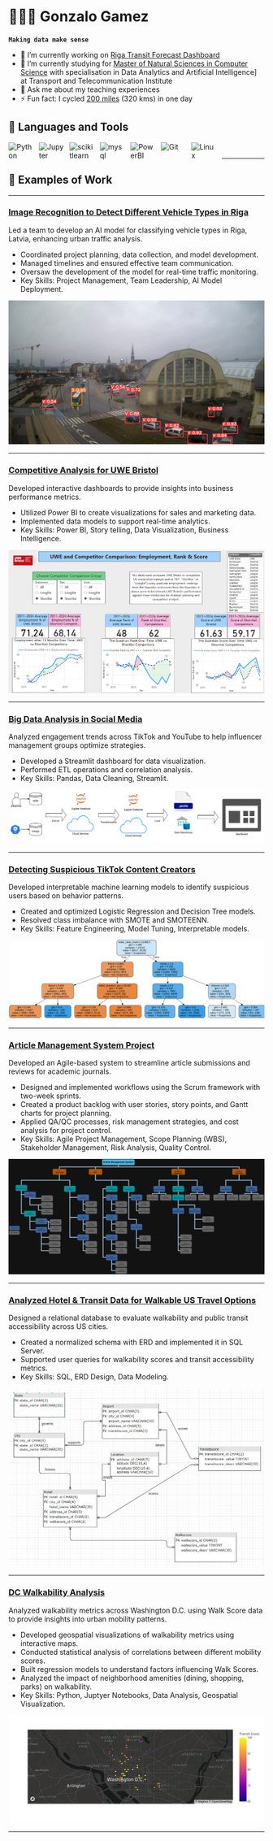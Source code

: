 # 👨🏻‍💻 Gonzalo Gamez

**`Making data make sense`**

- 🔭 I’m currently working on [Riga Transit Forecast Dashboard](https://github.com/Takosaga/riga_transit_forecast_dashboard) 
- 🌱 I’m currently studying for [Master of Natural Sciences in Computer Science](https://tsi.lv/study_programmes/double-degree-in-computer-sciencedata-analytics-and-artificial-intelligence/) with specialisation in Data Analytics and Artificial Intelligence] at Transport and Telecommunication Institute
- 💬 Ask me about my teaching experiences
- ⚡ Fun fact: I cycled [200 miles](https://strava.app.link/907coShCZPb) (320 kms) in one day

## 🧰 Languages and Tools

<img align="left" alt="Python" width="50px" style="padding-right:10px;" src="https://cdn.jsdelivr.net/gh/devicons/devicon/icons/python/python-original-wordmark.svg" />
<img align="left" alt="Jupyter" width="50px" style="padding-right:10px;" src="https://cdn.jsdelivr.net/gh/devicons/devicon/icons/jupyter/jupyter-original-wordmark.svg" />
<img align="left" alt="scikitlearn" width="50px" style="padding-right:10px;" src="https://cdn.jsdelivr.net/gh/devicons/devicon@latest/icons/scikitlearn/scikitlearn-original.svg" />
<img align="left" alt="mysql" width="50px" style="padding-right:10px;" src="https://cdn.jsdelivr.net/gh/devicons/devicon@latest/icons/mysql/mysql-original-wordmark.svg" />
<img align="left" alt="PowerBI" width="50px" style="padding-right:10px;" src="https://upload.wikimedia.org/wikipedia/commons/c/cf/New_Power_BI_Logo.svg" />
<img align="left" alt="Git" width="50px" style="padding-right:10px;" src="https://cdn.jsdelivr.net/gh/devicons/devicon/icons/git/git-plain-wordmark.svg" />
<img align="left" alt="Linux" width="50px" style="padding-right:10px;" src="https://cdn.jsdelivr.net/gh/devicons/devicon/icons/linux/linux-original.svg" />

<br />

---

## 💼 Examples of Work
---

### [Image Recognition to Detect Different Vehicle Types in Riga](https://github.com/Takosaga/ai_group_project)
Led a team to develop an AI model for classifying vehicle types in Riga, Latvia, enhancing urban traffic analysis.

* Coordinated project planning, data collection, and model development.
* Managed timelines and ensured effective team communication.
* Oversaw the development of the model for real-time traffic monitoring.
* Key Skills: Project Management, Team Leadership, AI Model Deployment.

![](https://github.com/Takosaga/ai_group_project/blob/main/reports/figures/results_unlabeled_20241127_122537.jpg)

---

### [Competitive Analysis for UWE Bristol](https://github.com/Takosaga/fall_24/tree/main/bi_and_data_viz)
Developed interactive dashboards to provide insights into business performance metrics.

* Utilized Power BI to create visualizations for sales and marketing data.
* Implemented data models to support real-time analytics.
* Key Skills: Power BI, Story telling, Data Visualization, Business Intelligence.

![](https://github.com/Takosaga/fall_24/blob/main/bi_and_data_viz/dashboard.png)


---

### [Big Data Analysis in Social Media](https://github.com/Takosaga/fall_24/tree/main/big_data/coursework_assignment)
Analyzed engagement trends across TikTok and YouTube to help influencer management groups optimize strategies.

* Developed a Streamlit dashboard for data visualization.
* Performed ETL operations and correlation analysis.
* Key Skills: Pandas, Data Cleaning, Streamlit.
  
![](https://github.com/Takosaga/fall_24/blob/main/big_data/coursework_assignment/reports/figures/etl.png)



---

### [Detecting Suspicious TikTok Content Creators](https://github.com/Takosaga/fall_24/tree/main/machine_learning_and_predictive_analytics/detecting_suspicious_tiktok_content_creators)
Developed interpretable machine learning models to identify suspicious users based on behavior patterns.

* Created and optimized Logistic Regression and Decision Tree models.
* Resolved class imbalance with SMOTE and SMOTEENN.
* Key Skills: Feature Engineering, Model Tuning, Interpretable models.
  
![](https://github.com/Takosaga/fall_24/blob/main/machine_learning_and_predictive_analytics/detecting_suspicious_tiktok_content_creators/reports/figures/decision_tree.png)

---

### [Article Management System Project](https://github.com/Takosaga/spring_24/tree/main/project_management)
Developed an Agile-based system to streamline article submissions and reviews for academic journals.

* Designed and implemented workflows using the Scrum framework with two-week sprints.
* Created a product backlog with user stories, story points, and Gantt charts for project planning.
* Applied QA/QC processes, risk management strategies, and cost analysis for project control.
* Key Skills: Agile Project Management, Scope Planning (WBS), Stakeholder Management, Risk Analysis, Quality Control.

![](https://github.com/Takosaga/spring_24/blob/main/project_management/work_breakdown_structure.png)

---

### [Analyzed Hotel & Transit Data for Walkable US Travel Options](https://github.com/Takosaga/fall_23/tree/main/modern_database_technologies)
Designed a relational database to evaluate walkability and public transit accessibility across US cities.

* Created a normalized schema with ERD and implemented it in SQL Server.
* Supported user queries for walkability scores and transit accessibility metrics.
* Key Skills: SQL, ERD Design, Data Modeling.
  
![](https://github.com/Takosaga/fall_23/blob/main/modern_database_technologies/ERD.png)

---

### [DC Walkability Analysis](https://github.com/Takosaga/us_walkability)
Analyzed walkability metrics across Washington D.C. using Walk Score data to provide insights into urban mobility patterns.

* Developed geospatial visualizations of walkability metrics using interactive maps.
* Conducted statistical analysis of correlations between different mobility scores.
* Built regression models to understand factors influencing Walk Scores.
* Analyzed the impact of neighborhood amenities (dining, shopping, parks) on walkability.
* Key Skills: Python, Juptyer Notebooks, Data Analysis, Geospatial Visualization.

![](https://github.com/Takosaga/us_walkability/blob/main/reports/figures/DC%20transitscore.png)



---
